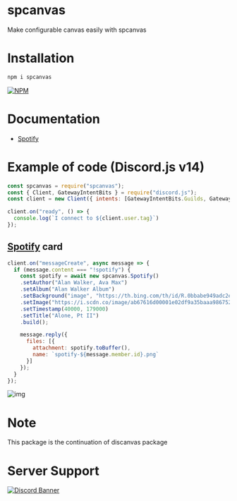 # spcanvas
Make configurable canvas easily with spcanvas

# Installation
```sh
npm i spcanvas
```

[![NPM](https://nodei.co/npm/spcanvas.png)](https://nodei.co/npm/spcanvas/)

# Documentation
* [Spotify](https://github.com/ARYANOP-Radio/spcanvas/blob/main/docs/Spotify.md)


# Example of code (Discord.js v14)

```js
const spcanvas = require("spcanvas");
const { Client, GatewayIntentBits } = require("discord.js");
const client = new Client({ intents: [GatewayIntentBits.Guilds, GatewayIntentBits.GuildMembers, GatewayIntentBits.Presences, GatewayIntentBits.Messages] });

client.on("ready", () => {
  console.log(`I connect to ${client.user.tag}`)
});
```



<h2><a href="https://github.com/ARYANOP-Radio/spcanvas/blob/main/docs/Spotify.md">Spotify</a> card</h2>

```js
client.on("messageCreate", async message => {
  if (message.content === "!spotify") {
    const spotify = await new spcanvas.Spotify()
    .setAuthor("Alan Walker, Ava Max")
    .setAlbum("Alan Walker Album")
    .setBackground("image", "https://th.bing.com/th/id/R.0bbabe949adc2ea6c853eddad2f38519?rik=jshX8YIYBDnF4w&pid=ImgRaw&r=0")
    .setImage("https://i.scdn.co/image/ab67616d00001e02df9a35baaa98675256b35177")
    .setTimestamp(40000, 179000)
    .setTitle("Alone, Pt II")
    .build();

    message.reply({
      files: [{
        attachment: spotify.toBuffer(),
        name: `spotify-${message.member.id}.png`
      }]
    });
  }
});
```

![img](https://i.imgur.com/RY6uXqZ.png)

# Note
This package is the continuation of discanvas package

# Server Support 
[![Discord Banner](https://discordapp.com/api/guilds/805734218122264606/widget.png?style=banner2)](https://discord.gg/wrCzESkVzK)
